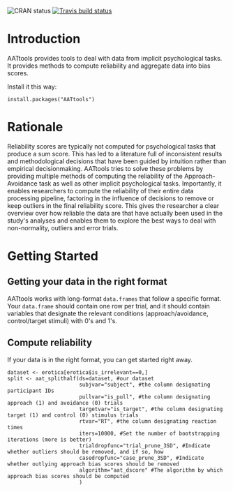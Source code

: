 
<!-- badges: start -->
![CRAN status](https://www.r-pkg.org/badges/version/AATtools)
[![Travis build status](https://travis-ci.org/Spiritspeak/AATtools.svg?branch=master)](https://travis-ci.org/Spiritspeak/AATtools)
<!-- badges: end -->

# Introduction

AATtools provides tools to deal with data from implicit psychological tasks. It provides methods to compute reliability and aggregate data into bias scores. 

Install it this way:
```{r install, eval=FALSE}
install.packages("AATtools")
```

# Rationale

Reliability scores are typically not computed for psychological tasks that produce a sum score. This has led to a literature full of inconsistent results and methodological decisions that have been guided by intuition rather than empirical decisionmaking. AATtools tries to solve these problems by providing multiple methods of computing the reliability of the Approach-Avoidance task as well as other implicit psychological tasks. 
Importantly, it enables researchers to compute the reliability of their entire data processing pipeline, factoring in the influence of decisions to remove or keep outliers in the final reliability score. This gives the researcher a clear overview over how reliable the data are that have actually been used in the study's analyses and enables them to explore the best ways to deal with non-normality, outliers and error trials. 

# Getting Started

## Getting your data in the right format

AATtools works with long-format `data.frames` that follow a specific format. Your `data.frame` should contain one row per trial, and it should contain variables that designate the relevant conditions (approach/avoidance, control/target stimuli) with 0's and 1's. 

## Compute reliability

If your data is in the right format, you can get started right away.

```
dataset <- erotica[erotica$is_irrelevant==0,]
split <- aat_splithalf(ds=dataset, #our dataset
                       subjvar="subject", #the column designating participant IDs
                       pullvar="is_pull", #the column designating approach (1) and avoidance (0) trials
                       targetvar="is_target", #the column designating target (1) and control (0) stimulus trials
                       rtvar="RT", #the column designating reaction times
                       iters=10000, #Set the number of bootstrapping iterations (more is better)
                       trialdropfunc="trial_prune_3SD", #Indicate whether outliers should be removed, and if so, how
                       casedropfunc="case_prune_3SD", #Indicate whether outlying approach bias scores should be removed
                       algorithm="aat_dscore" #The algorithm by which approach bias scores should be computed
                       )
                       
```


